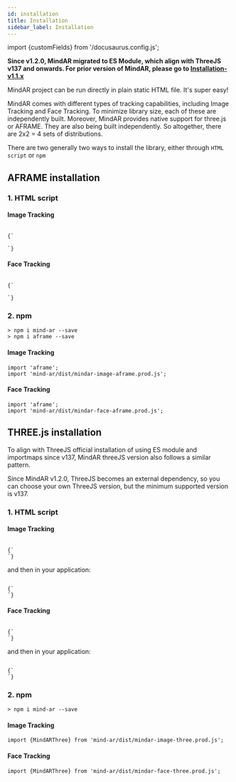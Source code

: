 ```yaml
---
id: installation 
title: Installation
sidebar_label: Installation
---
```


import {customFields} from '/docusaurus.config.js';


**Since v1.2.0, MindAR migrated to ES Module, which align with ThreeJS v137 and onwards. For prior version of MindAR, please go to [Installation-v1.1.x](./installation-v1-1-x)**

MindAR project can be run directly in plain static HTML file. It's super easy! 

MindAR comes with different types of tracking capabilities, including Image Tracking and Face Tracking. To minimize library size, each of these are independently built. Moreover, MindAR provides native support for three.js or AFRAME. They are also being built independently. So altogether, there are 2x2 = 4 sets of distributions.

There are two generally two ways to install the library, either through `HTML script` or `npm`

## AFRAME installation



### 1. HTML script


#### Image Tracking

<code>
{`<script src="https://aframe.io/releases/1.5.0/aframe.min.js"></script>
<script src="https://cdn.jsdelivr.net/npm/mind-ar@${customFields.libVersion}/dist/mindar-image-aframe.prod.js"></script>
`}
</code>

#### Face Tracking

<code>
{`<script src="https://aframe.io/releases/1.5.0/aframe.min.js"></script>
<script src="https://cdn.jsdelivr.net/npm/mind-ar@${customFields.libVersion}/dist/mindar-face-aframe.prod.js"></script>
`}
</code>

### 2. npm  

```
> npm i mind-ar --save
> npm i aframe --save
```

#### Image Tracking

```
import 'aframe';
import 'mind-ar/dist/mindar-image-aframe.prod.js';
```

#### Face Tracking
```
import 'aframe';
import 'mind-ar/dist/mindar-face-aframe.prod.js';
```

## THREE.js installation

To align with ThreeJS official installation of using ES module and importmaps since v137, MindAR threeJS version also follows a similar pattern.

Since MindAR v1.2.0, ThreeJS becomes an external dependency, so you can choose your own ThreeJS version, but the minimum supported version is v137.

### 1. HTML script

#### Image Tracking

<code>
{`<script type="importmap">
{
  "imports": {
    "three": "https://unpkg.com/three@0.160.0/build/three.module.js",
    "three/addons/": "https://unpkg.com/three@0.160.0/examples/jsm/",
    "mindar-image-three":"https://cdn.jsdelivr.net/npm/mind-ar@${customFields.libVersion}/dist/mindar-image-three.prod.js"
  }
}
</script>
`}
</code>

and then in your application:

<code>
{`<script type="module">
  import * as THREE from 'three';
  import { MindARThree } from 'mindar-image-three';
</script>
`}
</code>

#### Face Tracking

<code>
{`<script type="importmap">
{
  "imports": {
    "three": "https://unpkg.com/three@0.160.0/build/three.module.js",
    "three/addons/": "https://unpkg.com/three@0.160.0/examples/jsm/",
    "mindar-face-three":"https://cdn.jsdelivr.net/npm/mind-ar@${customFields.libVersion}/dist/mindar-face-three.prod.js"
  }
}
</script>
`}
</code>

and then in your application:

<code>
{`<script type="module">
  import * as THREE from 'three';
  import { MindARThree } from 'mindar-face-three';
</script>
`}
</code>


### 2. npm  

```
> npm i mind-ar --save
```

#### Image Tracking

```
import {MindARThree} from 'mind-ar/dist/mindar-image-three.prod.js';
```

#### Face Tracking
```
import {MindARThree} from 'mind-ar/dist/mindar-face-three.prod.js';
```
